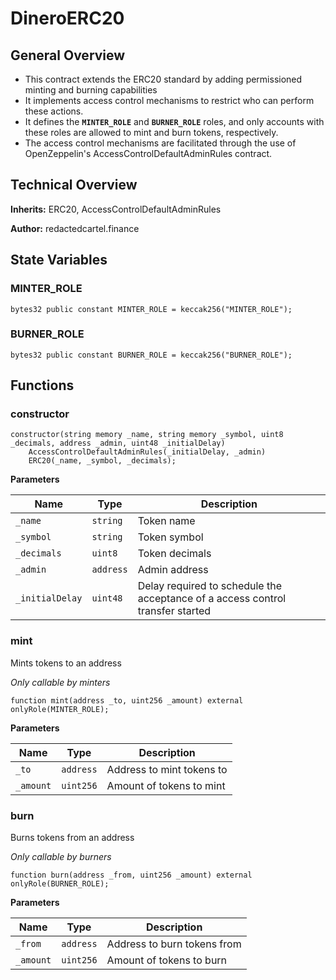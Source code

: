 # DineroERC20
## General Overview
- This contract extends the ERC20 standard by adding permissioned minting and burning capabilities
- It implements access control mechanisms to restrict who can perform these actions.
- It defines the **`MINTER_ROLE`** and **`BURNER_ROLE`** roles, and only accounts with these roles are allowed to mint and burn tokens, respectively.
- The access control mechanisms are facilitated through the use of OpenZeppelin's AccessControlDefaultAdminRules contract.

## Technical Overview
**Inherits:**
ERC20, AccessControlDefaultAdminRules

**Author:**
redactedcartel.finance


## State Variables
### MINTER_ROLE

```solidity
bytes32 public constant MINTER_ROLE = keccak256("MINTER_ROLE");
```


### BURNER_ROLE

```solidity
bytes32 public constant BURNER_ROLE = keccak256("BURNER_ROLE");
```


## Functions
### constructor


```solidity
constructor(string memory _name, string memory _symbol, uint8 _decimals, address _admin, uint48 _initialDelay)
    AccessControlDefaultAdminRules(_initialDelay, _admin)
    ERC20(_name, _symbol, _decimals);
```
**Parameters**

|Name|Type|Description|
|----|----|----------|
|`_name`|`string`|Token name|
|`_symbol`|`string`|Token symbol|
|`_decimals`|`uint8`|Token decimals|
|`_admin`|`address`|Admin address|
|`_initialDelay`|`uint48`|Delay required to schedule the acceptance of a access control transfer started|


### mint

Mints tokens to an address

*Only callable by minters*


```solidity
function mint(address _to, uint256 _amount) external onlyRole(MINTER_ROLE);
```
**Parameters**

|Name|Type|Description|
|----|----|-----------|
|`_to`|`address`|Address to mint tokens to|
|`_amount`|`uint256`|Amount of tokens to mint|


### burn

Burns tokens from an address

*Only callable by burners*


```solidity
function burn(address _from, uint256 _amount) external onlyRole(BURNER_ROLE);
```
**Parameters**

|Name|Type|Description|
|----|----|-----------|
|`_from`|`address`|Address to burn tokens from|
|`_amount`|`uint256`|Amount of tokens to burn|


